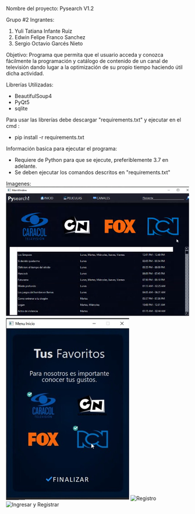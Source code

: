 Nombre del proyecto: Pysearch V1.2

Grupo #2
Ingrantes:
1. Yuli Tatiana Infante Ruiz
2. Edwin Felipe Franco Sanchez
3. Sergio Octavio Garcés Nieto

Objetivo: Programa que permita que el usuario acceda y conozca fácilmente la programación y catálogo de contenido de un canal de televisión dando lugar a la optimización de su propio tiempo haciendo útil dicha actividad. 

Librerías Utilizadas:
- BeautifulSoup4
- PyQt5
- sqlite

Para usar las librerías debe descargar "requirements.txt" y ejecutar en el cmd :
- pip install -r requirements.txt

Información basica para ejecutar el programa:
- Requiere de Python para que se ejecute,  preferiblemente 3.7 en adelante.
- Se deben ejecutar los comandos descritos en "requirements.txt"

Imagenes:
![Busqueda por canales](Proyecto_impant1.png)
![Sección Favoritos](Proyecto_impant2.jpg)
![Registro](Proyecto_impant3.png)
![Ingresar y Registrar](Proyecto_impant4.png)
